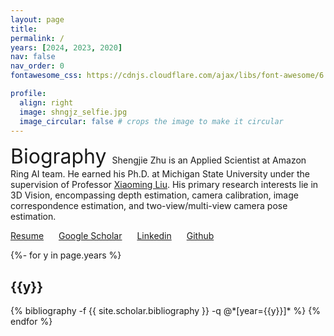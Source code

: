 ```yaml
---
layout: page
title:  
permalink: /
years: [2024, 2023, 2020]
nav: false
nav_order: 0
fontawesome_css: https://cdnjs.cloudflare.com/ajax/libs/font-awesome/6.0.0/css/all.min.css

profile:
  align: right
  image: shngjz_selfie.jpg
  image_circular: false # crops the image to make it circular
---
```

<font size="6.5"> Biography </font>
Shengjie Zhu is an Applied Scientist at Amazon Ring AI team.
He earned his Ph.D. at Michigan State University under the supervision of Professor [Xiaoming Liu](http://www.cse.msu.edu/~liuxm/index2.html). 
His primary research interests lie in 3D Vision, encompassing depth estimation, camera calibration, image correspondence estimation, and two-view/multi-view camera pose estimation.

<span style="margin-right: 20px">[<i class="fas fa-file-pdf"></i> Resume](https://shngjz.github.io/assets/pdf/Shengjie_Zhu_Resume.pdf)</span>
<span style="margin-right: 20px">[<i class="fas fa-graduation-cap"></i> Google Scholar](https://scholar.google.com/citations?user=4hHEXZkAAAAJ&hl=en)</span>
<span style="margin-right: 20px">[<i class="fab fa-linkedin"></i> Linkedin](https://www.linkedin.com/in/shengjie-zhu-b71945159/)</span>
<span style="margin-right: 20px">[<i class="fab fa-github"></i> Github](https://github.com/ShngJZ)</span>

<div class="publications">
{%- for y in page.years %}
  <h2 class="year">{{y}}</h2>
  {% bibliography -f {{ site.scholar.bibliography }} -q @*[year={{y}}]* %}
{% endfor %}
</div>
